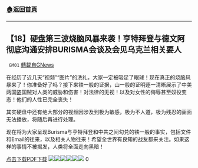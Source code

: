 ###  [:house:返回首頁](https://github.com/ourhimalayas/txt)
---

## 【18】硬盘第三波烧脑风暴来袭！亨特拜登与德文阿彻底沟通安排BURISMA会谈及会见乌克兰相关要人
` GM01` [轉載自GNews](https://gnews.org/zh-hans/510854/)

在经历了近几天“视频”“图片”的洗礼，大家一定被吸足了眼球！现在真正的烧脑风暴来了！你准备好了吗？接下来铁一般的证据，山一般的证明逐一清晰展示了中美两国盗国贼对人类的威胁和伤害！对法律的无视！以及对女性的侮辱甚至奴役变态！他们的人性已完全丧失！

其实硬盘中还有绝大部分的视频因涉及到极为敏感，极为不人道，极为残忍的画面无法播放，将随后再进行处理。

现在将为大家呈现Burisma与亨特拜登和中共之间勾兑的铁一般的事实，包括文件和Email的往来，以及相关人物往来！希望全世界有良知的战友都来关注。如果这样的事情不被揭发，人类将全面走向黑暗！

[点击下载PDF](https://gnews-media-offload.s3.amazonaws.com/wp-content/uploads/2020/10/31171512/E18-36_37.pdf)[下载](https://gnews-media-offload.s3.amazonaws.com/wp-content/uploads/2020/10/31171512/E18-36_37.pdf)
![]()![](https://gnews-media-offload.s3.amazonaws.com/wp-content/uploads/2020/10/31171549/%E6%88%AA%E5%B1%8F2020-10-31-%E4%B8%8B%E5%8D%889.15.39.png)![]()![](https://gnews-media-offload.s3.amazonaws.com/wp-content/uploads/2020/10/31171619/%E6%88%AA%E5%B1%8F2020-10-31-%E4%B8%8B%E5%8D%889.16.09.png)![]()![](https://gnews-media-offload.s3.amazonaws.com/wp-content/uploads/2020/10/31171633/%E6%88%AA%E5%B1%8F2020-10-31-%E4%B8%8B%E5%8D%889.16.23.png)![]()![](https://gnews-media-offload.s3.amazonaws.com/wp-content/uploads/2020/10/31171652/%E6%88%AA%E5%B1%8F2020-10-31-%E4%B8%8B%E5%8D%889.16.41.png)![]()![](https://gnews-media-offload.s3.amazonaws.com/wp-content/uploads/2020/10/31171710/%E6%88%AA%E5%B1%8F2020-10-31-%E4%B8%8B%E5%8D%889.17.00.png)![]()![](https://gnews-media-offload.s3.amazonaws.com/wp-content/uploads/2020/10/31171733/%E6%88%AA%E5%B1%8F2020-10-31-%E4%B8%8B%E5%8D%889.17.21.png)
0
